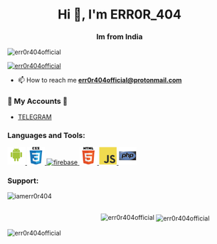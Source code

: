
<h1 align="center">Hi 👋, I'm ERR0R_404</h1>
<h3 align="center">Im from India</h3>

<p align="left"> <img src="https://komarev.com/ghpvc/?username=err0r404official&label=Profile%20views&color=0e75b6&style=flat" alt="err0r404official" /> </p>

<p align="left"> <a href="https://github.com/ryo-ma/github-profile-trophy"><img src="https://github-profile-trophy.vercel.app/?username=err0r404official" alt="err0r404official" /></a> </p>

- 📫 How to reach me **err0r404official@protonmail.com**

<p align="left">
</p>

### 👤 My Accounts 👤

* [TELEGRAM](https://t.me/Mr_err0r404)


<h3 align="left">Languages and Tools:</h3>
<p align="left"> <a href="https://developer.android.com" target="_blank" rel="noreferrer"> <img src="https://raw.githubusercontent.com/devicons/devicon/master/icons/android/android-original-wordmark.svg" alt="android" width="40" height="40"/> </a> <a href="https://www.w3schools.com/css/" target="_blank" rel="noreferrer"> <img src="https://raw.githubusercontent.com/devicons/devicon/master/icons/css3/css3-original-wordmark.svg" alt="css3" width="40" height="40"/> </a> <a href="https://firebase.google.com/" target="_blank" rel="noreferrer"> <img src="https://www.vectorlogo.zone/logos/firebase/firebase-icon.svg" alt="firebase" width="40" height="40"/> </a> <a href="https://www.w3.org/html/" target="_blank" rel="noreferrer"> <img src="https://raw.githubusercontent.com/devicons/devicon/master/icons/html5/html5-original-wordmark.svg" alt="html5" width="40" height="40"/> </a> <a href="https://developer.mozilla.org/en-US/docs/Web/JavaScript" target="_blank" rel="noreferrer"> <img src="https://raw.githubusercontent.com/devicons/devicon/master/icons/javascript/javascript-original.svg" alt="javascript" width="40" height="40"/> </a> <a href="https://www.php.net" target="_blank" rel="noreferrer"> <img src="https://raw.githubusercontent.com/devicons/devicon/master/icons/php/php-original.svg" alt="php" width="40" height="40"/> </a> </p>

<h3 align="left">Support:</h3>
<p><a href="https://www.buymeacoffee.com/iamerr0r404"> <img align="left" src="https://cdn.buymeacoffee.com/buttons/v2/default-yellow.png" height="50" width="210" alt="iamerr0r404" /></a></p><br><br>

<p><img align="left" src="https://github-readme-stats.vercel.app/api/top-langs?username=err0r404official&show_icons=true&locale=en&layout=compact" alt="err0r404official" /></p>

<p>&nbsp;<img align="center" src="https://github-readme-stats.vercel.app/api?username=err0r404official&show_icons=true&locale=en" alt="err0r404official" /></p>

<p><img align="center" src="https://github-readme-streak-stats.herokuapp.com/?user=err0r404official&" alt="err0r404official" /></p>
